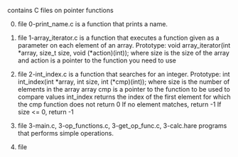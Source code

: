 contains C files on pointer functions

0. file 0-print_name.c is a function that prints a name.

1. file 1-array_iterator.c is a function that executes a function given as a parameter on each element of an array.
Prototype: void array_iterator(int *array, size_t size, void (*action)(int));
where size is the size of the array
and action is a pointer to the function you need to use

2. file 2-int_index.c is a function that searches for an integer.
Prototype: int int_index(int *array, int size, int (*cmp)(int));
where size is the number of elements in the array array
cmp is a pointer to the function to be used to compare values
int_index returns the index of the first element for which the cmp function does not return 0
If no element matches, return -1
If size <= 0, return -1

3. file 3-main.c, 3-op_functions.c, 3-get_op_func.c, 3-calc.hare programs that performs simple operations.

4. file 
